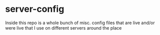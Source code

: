 # server-config

Inside this repo is a whole bunch of misc. config files that are live and/or were live that I use on different servers around the place

